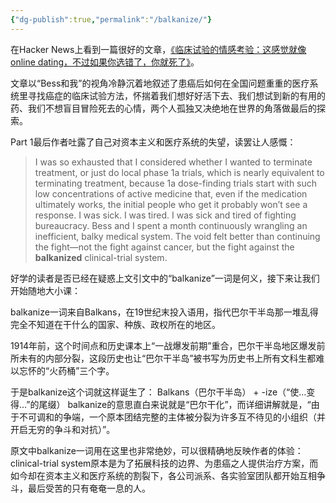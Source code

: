 ```yaml
---
{"dg-publish":true,"permalink":"/balkanize/"}
---
```



在Hacker News上看到一篇很好的文章，[《临床试验的情感考验：这感觉就像online dating，不过如果你选错了，你就死了》](https://jakeseliger.com/2024/04/22/the-emotional-trial-of-clinical-trials-part-1-its-like-online-dating-except-if-you-choose-wrong-you-die/)。

文章以“Bess和我”的视角冷静沉着地叙述了患癌后如何在全国问题重重的医疗系统里寻找癌症的临床试验方法，怀揣着我们想好好活下去、我们想试到新的有用的药、我们不想盲目冒险死去的心情，两个人孤独又决绝地在世界的角落做最后的探索。

Part 1最后作者吐露了自己对资本主义和医疗系统的失望，读罢让人感慨：
>I was so exhausted that I considered whether I wanted to terminate treatment, or just do local phase 1a trials, which is nearly equivalent to terminating treatment, because 1a dose-finding trials start with such low concentrations of active medicine that, even if the medication ultimately works, the initial people who get it probably won’t see a response. I was sick. I was tired. I was sick and tired of fighting bureaucracy. Bess and I spent a month continuously wrangling an inefficient, balky medical system. The void felt better than continuing the fight—not the fight against cancer, but the fight against the **balkanized** clinical-trial system.

好学的读者是否已经在疑惑上文引文中的“balkanize”一词是何义，接下来让我们开始随地大小课：

balkanize一词来自Balkans，在19世纪末投入语用，指代巴尔干半岛那一堆乱得完全不知道在干什么的国家、种族、政权所在的地区。

1914年前，这个时间点和历史课本上“一战爆发前期”重合，巴尔干半岛地区爆发前所未有的内部分裂，这段历史也让“巴尔干半岛”被书写为历史书上所有文科生都难以忘怀的“火药桶”三个字。

于是balkanize这个词就这样诞生了：
Balkans（巴尔干半岛） + -ize（“使…变得…”的尾缀）
balkanize的意思直白来说就是“巴尔干化”，而详细讲解就是，“由于不可调和的争端，一个原本团结完整的主体被分裂为许多互不待见的小组织（并开启无穷的争斗和对抗）”。

原文中balkanize一词用在这里也非常绝妙，可以很精确地反映作者的体验：clinical-trial system原本是为了拓展科技的边界、为患癌之人提供治疗方案，而如今却在资本主义和医疗系统的割裂下，各公司派系、各实验室团队都开始互相争斗，最后受苦的只有奄奄一息的人。
